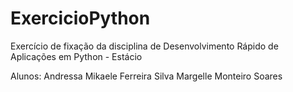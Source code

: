 # ExercicioPython
Exercício de fixação da disciplina de Desenvolvimento Rápido de Aplicações em Python - Estácio


Alunos:
Andressa Mikaele Ferreira Silva
Margelle Monteiro Soares
